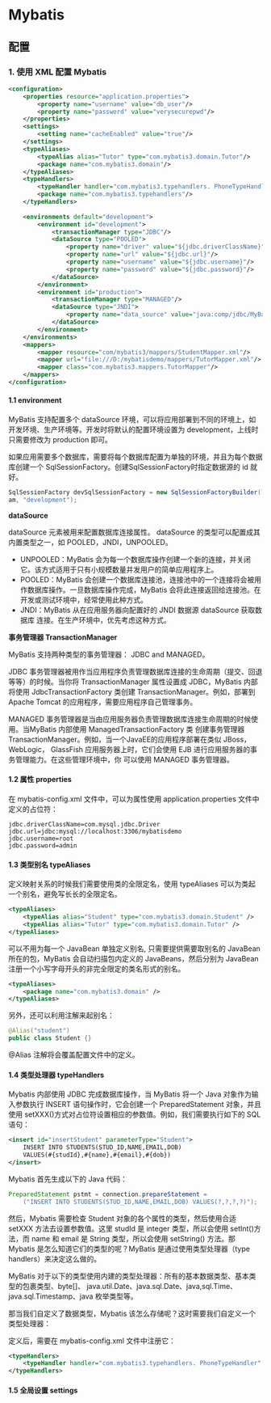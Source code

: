 # Mybatis

## 配置

### 1. 使用 XML 配置 Mybatis

```xml
<configuration>
    <properties resource="application.properties">
        <property name="username" value="db_user"/>
        <property name="password" value="verysecurepwd"/>
    </properties>
    <settings>
        <setting name="cacheEnabled" value="true"/>
    </settings>
    <typeAliases>
        <typeAlias alias="Tutor" type="com.mybatis3.domain.Tutor"/>
        <package name="com.mybatis3.domain"/>
    </typeAliases>
    <typeHandlers>
        <typeHandler handler="com.mybatis3.typehandlers. PhoneTypeHandler"/>
        <package name="com.mybatis3.typehandlers"/>
    </typeHandlers>
    
    <environments default="development">
        <environment id="development">
            <transactionManager type="JDBC"/>
            <dataSource type="POOLED">
                <property name="driver" value="${jdbc.driverClassName}"/>
                <property name="url" value="${jdbc.url}"/>
                <property name="username" value="${jdbc.username}"/>
                <property name="password" value="${jdbc.password}"/>
            </dataSource>
        </environment>
        <environment id="production">
            <transactionManager type="MANAGED"/>
            <dataSource type="JNDI">
                <property name="data_source" value="java:comp/jdbc/MyBatisDemoDS"/>
            </dataSource>
        </environment>
    </environments>
    <mappers>
        <mapper resource="com/mybatis3/mappers/StudentMapper.xml"/>
        <mapper url="file:///D:/mybatisdemo/mappers/TutorMapper.xml"/>
        <mapper class="com.mybatis3.mappers.TutorMapper"/>
    </mappers>
</configuration>
```

#### 1.1 environment

MyBatis 支持配置多个 dataSource 环境，可以将应用部署到不同的环境上，如开发环境、生产环境等。开发时将默认的配置环境设置为 development，上线时只需要修改为 production 即可。

如果应用需要多个数据库，需要将每个数据库配置为单独的环境，并且为每个数据库创建一个 SqlSessionFactory。创建SqlSessionFactory时指定数据源的 id 就好。

```java
SqlSessionFactory devSqlSessionFactory = new SqlSessionFactoryBuilder().build(inputStre
am, "development");
```

**dataSource**

dataSource 元素被用来配置数据库连接属性。 dataSource 的类型可以配置成其内置类型之一，如 POOLED，JNDI，UNPOOLED。

- UNPOOLED：MyBatis 会为每一个数据库操作创建一个新的连接，并关闭它。该方式适用于只有小规模数量并发用户的简单应用程序上。
- POOLED：MyBatis 会创建一个数据库连接池，连接池中的一个连接将会被用作数据库操作。一旦数据库操作完成，MyBatis 会将此连接返回给连接池。在开发或测试环境中，经常使用此种方式。
- JNDI：MyBatis 从在应用服务器向配置好的 JNDI 数据源 dataSource 获取数据库 连接。在生产环境中，优先考虑这种方式。 

**事务管理器 TransactionManager** 

MyBatis 支持两种类型的事务管理器： JDBC and MANAGED。

JDBC 事务管理器被用作当应用程序负责管理数据库连接的生命周期（提交、回退等等）的时候。当你将 TransactionManager 属性设置成 JDBC，MyBatis 内部将使用 JdbcTransactionFactory 类创建 TransactionManager。例如，部署到 Apache Tomcat 的应用程序，需要应用程序自己管理事务。 

MANAGED 事务管理器是当由应用服务器负责管理数据库连接生命周期的时候使用。当MyBatis 内部使用 ManagedTransactionFactory 类 创建事务管理器TransactionManager。例如，当一个JavaEE的应用程序部署在类似 JBoss，WebLogic， GlassFish 应用服务器上时，它们会使用 EJB 进行应用服务器的事务管理能力。在这些管理环境中，你 可以使用 MANAGED 事务管理器。 

#### 1.2 属性 properties

在 mybatis-config.xml 文件中，可以为属性使用 application.properties 文件中定义的占位符： 

```properties
jdbc.driverClassName=com.mysql.jdbc.Driver
jdbc.url=jdbc:mysql://localhost:3306/mybatisdemo
jdbc.username=root
jdbc.password=admin
```

#### 1.3  类型别名 typeAliases 

定义映射关系的时候我们需要使用类的全限定名，使用 typeAliases 可以为类起一个别名，避免写长长的全限定名。

```xml
<typeAliases>
	<typeAlias alias="Student" type="com.mybatis3.domain.Student" />
	<typeAlias alias="Tutor" type="com.mybatis3.domain.Tutor" />
</typeAliases>
```

可以不用为每一个 JavaBean 单独定义别名, 只需要提供需要取别名的 JavaBean 所在的包，MyBatis 会自动扫描包内定义的 JavaBeans，然后分别为 JavaBean 注册一个小写字母开头的非完全限定的类名形式的别名。

```xml
<typeAliases>
	<package name="com.mybatis3.domain" />
</typeAliases>
```

另外，还可以利用注解来起别名：

```java
@Alias("student")
public class Student {}
```

@Alias 注解将会覆盖配置文件中的定义。 

#### 1.4 类型处理器 typeHandlers 

Mybatis 内部使用 JDBC 完成数据库操作，当 MyBatis 将一个 Java 对象作为输入参数执行 INSERT 语句操作时，它会创建一个 PreparedStatement 对象，并且 使用 setXXX()方式对占位符设置相应的参数值。例如，我们需要执行如下的 SQL 语句：

```xml
<insert id="insertStudent" parameterType="Student">
	INSERT INTO STUDENTS(STUD_ID,NAME,EMAIL,DOB)
	VALUES(#{studId},#{name},#{email},#{dob})
</insert>
```

 Mybatis 首先生成以下的 Java 代码：

```java
PreparedStatement pstmt = connection.prepareStatement = 
    ("INSERT INTO STUDENTS(STUD_ID,NAME,EMAIL,DOB) VALUES(?,?,?,?)");
```

然后，Mybatis 需要检查 Student 对象的各个属性的类型，然后使用合适 setXXX 方法去设置参数值。这里 studId 是 integer 类型，所以会使用 setInt()方法，而 name 和 email 是 String 类型，所以会使用 setString() 方法。那 Mybatis 是怎么知道它们的类型的呢？MyBatis 是通过使用类型处理器（type handlers）来决定这么做的。 

MyBatis 对于以下的类型使用内建的类型处理器：所有的基本数据类型、基本类型的包裹类型、byte[]、 java.util.Date、java.sql.Date、java,sql.Time、java.sql.Timestamp、java 枚举类型等。

那当我们自定义了数据类型，Mybatis 该怎么存储呢？这时需要我们自定义一个类型处理器：

定义后，需要在 mybatis-config.xml 文件中注册它：

```xml
<typeHandlers>
	<typeHandler handler="com.mybatis3.typehandlers. PhoneTypeHandler" />
</typeHandlers>
```

#### 1.5 全局设置 settings